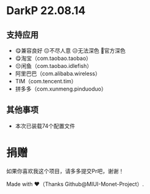 # DarkP 22.08.14

## 支持应用

- 😋兼容良好 😔不尽人意 😥无法深色 🥰官方深色
- 😋淘宝（com.taobao.taobao）
- 😔闲鱼（com.taobao.idlefish）
- 阿里巴巴（com.alibaba.wireless）
- TIM（com.tencent.tim）
- 拼多多（com.xunmeng.pinduoduo）

## 其他事项

- 本次已装载74个配置文件

# 捐赠

如果你喜欢我这个项目，请多多提交Pr吧，谢谢！

Made with ♥（Thanks Github@MIUI-Monet-Project）.
